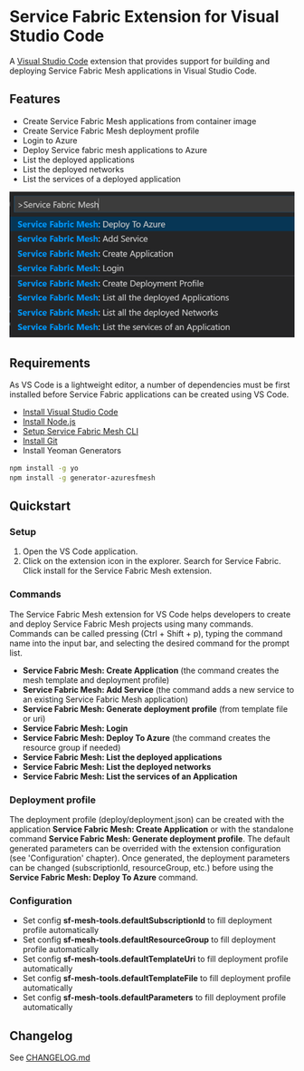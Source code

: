 # Service Fabric Extension for Visual Studio Code

A [Visual Studio Code](https://code.visualstudio.com/) extension that provides support for building and deploying Service Fabric Mesh applications in Visual Studio Code.

## Features

* Create Service Fabric Mesh applications from container image
* Create Service Fabric Mesh deployment profile
* Login to Azure
* Deploy Service fabric mesh applications to Azure
* List the deployed applications
* List the deployed networks
* List the services of a deployed application

![Service Fabric Commands in Visual Studio Code](./media/commands.png)

## Requirements

As VS Code is a lightweight editor, a number of dependencies must be first installed before Service Fabric applications can be created using VS Code.

* [Install Visual Studio Code](https://code.visualstudio.com/)
* [Install Node.js](https://nodejs.org/en/)
* [Setup Service Fabric Mesh CLI](https://docs.microsoft.com/en-us/azure/service-fabric-mesh/service-fabric-mesh-howto-setup-cli)
* [Install Git](https://git-scm.com/)
* Install Yeoman Generators
```sh
npm install -g yo
npm install -g generator-azuresfmesh
```

## Quickstart

### Setup

1. Open the VS Code application.
2. Click on the extension icon in the explorer. Search for Service Fabric. Click install for the Service Fabric Mesh extension.

### Commands
The Service Fabric Mesh extension for VS Code helps developers to create and deploy Service Fabric Mesh projects using many commands. Commands can be called pressing (Ctrl + Shift + p), typing the command name into the input bar, and selecting the desired command for the prompt list.

* **Service Fabric Mesh: Create Application** (the command creates the mesh template and deployment profile)
* **Service Fabric Mesh: Add Service** (the command adds a new service to an existing Service Fabric Mesh application)
* **Service Fabric Mesh: Generate deployment profile** (from template file or uri)
* **Service Fabric Mesh: Login**
* **Service Fabric Mesh: Deploy To Azure** (the command creates the resource group if needed)
* **Service Fabric Mesh: List the deployed applications**
* **Service Fabric Mesh: List the deployed networks**
* **Service Fabric Mesh: List the services of an Application**

### Deployment profile
The deployment profile (deploy/deployment.json) can be created with the application **Service Fabric Mesh: Create Application** or with the standalone command **Service Fabric Mesh: Generate deployment profile**.
The default generated parameters can be overrided with the extension configuration (see 'Configuration' chapter).
Once generated, the deployment parameters can be changed (subscriptionId, resourceGroup, etc.) before using the **Service Fabric Mesh: Deploy To Azure** command.

### Configuration 
* Set config **sf-mesh-tools.defaultSubscriptionId** to fill deployment profile automatically
* Set config **sf-mesh-tools.defaultResourceGroup** to fill deployment profile automatically
* Set config **sf-mesh-tools.defaultTemplateUri** to fill deployment profile automatically
* Set config **sf-mesh-tools.defaultTemplateFile** to fill deployment profile automatically
* Set config **sf-mesh-tools.defaultParameters** to fill deployment profile automatically

## Changelog

See [CHANGELOG.md](CHANGELOG.md)